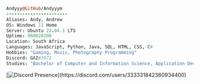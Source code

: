 ```coffee
Andyyy@GitHub/Andyyym
-----------------------
Aliases: Andy, Andrew
OS: Windows 11 Home
Server: Ubuntu 22.04.1 LTS
Uptime: 960028200
Location: South Africa
Languages: JavaScript, Python, Java, SQL, HTML, CSS, C#
Hobbies: "Gaming, Music, Photography Programming"
Discord: GΛZ#3972
Studies: "Bachelor of Computer and Information Science, Application Development"
```  
[![Discord Presence](https://lanyard-profile-readme.vercel.app/api/333331842360934400?theme=light&bg=9dc5ed&animated=false&hideDiscrim=true&borderRadius=30px&idleMessage=Surfing%20in%20Cyber%20Space...)](https://discord.com/users/333331842360934400)
